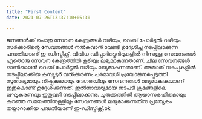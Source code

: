 ```yaml
---
title: "First Content"
date: 2021-07-26T13:37:10+05:30

---
```


ജനങ്ങള്‍ക്ക് പൊതു സേവന കേന്ദ്രങ്ങള്‍ വഴിയും, വെബ് പോര്‍ട്ടല്‍ വഴിയും സര്‍ക്കാരിന്റെ സേവനങ്ങള്‍ നല്‍കുവാന്‍ വേണ്ടി ഉദ്ദേശിച്ചു നടപ്പിലാക്കുന്ന പദ്ധതിയാണ് ഇ-ഡിസ്ട്രിക്റ്റ്. വിവിധ ഡിപ്പാര്‍ട്മെന്‍റുകളില്‍ നിന്നുള്ള സേവനങ്ങള്‍ ഏതൊരു സേവന കേന്ദ്രത്തില്‍ കൂടിയും ലഭ്യമാകുന്നതാണ്. ചില സേവനങ്ങള്‍ ഓണ്‍ലൈന്‍ വെബ് പോര്‍ട്ടല്‍ വഴിയും ലഭ്യമാകുന്നതാണ്. അതാത് വകുപ്പുകളില്‍ നടപ്പിലാക്കിയ കമ്പ്യൂട്ടര്‍ വല്‍ക്കരണം പരമാവധി പ്രയോജനപ്പെടുത്തി സുതാര്യമായും നിഷ്പക്ഷമായും വേഗതയിലും സേവനങ്ങള്‍ ലഭ്യമാക്കുകയാണ് ഇതുകൊണ്ട് ഉദ്ദേശിക്കുന്നത്. ഇതിനാവശ്യമായ നടപടി ക്രമങ്ങളിലെ ലഘൂകരണവും ഇതുവഴി നടപ്പിലാക്കുന്നു. ചുരുക്കത്തില്‍ ആയാസരഹിതമായും കുറഞ്ഞ സമയത്തിനുള്ളിലും സേവനങ്ങള്‍ ലഭ്യമാക്കുന്നതിനു പ്രത്യേകം തയ്യാറാക്കിയ പദ്ധതിയാണ് ഇ-ഡിസ്ട്രിക്റ്റ്.ok
